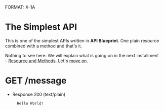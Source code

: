 FORMAT: X-1A

# The Simplest API
This is one of the simplest APIs written in **API Blueprint**. 
One plain resource combined with a method and that's it. 

Nothing to see here. We will explain what is going on in the next installment - [Resource and Methods](https://github.com/apiaryio/api-blueprint/blob/master/examples/2.%20Resource%20and%20Groups.md). Let's [move on](https://github.com/apiaryio/api-blueprint/blob/master/examples/2.%20Resource%20and%20Groups.md).

# GET /message
+ Response 200 (text/plain)
    
        Hello World!

